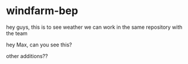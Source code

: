 # windfarm-bep

hey guys, this is to see weather we can work in the same repository with the team

hey Max, can you see this?





other additions??
